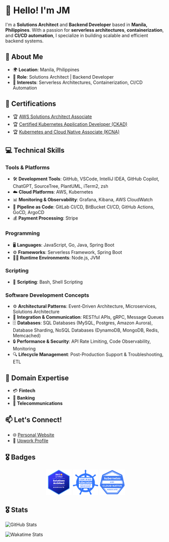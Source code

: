 # 👋 Hello! I'm JM

I'm a **Solutions Architect** and **Backend Developer** based in **Manila, Philippines**. With a passion for **serverless architectures**, **containerization**, and **CI/CD automation**, I specialize in building scalable and efficient backend systems.

## 🌟 About Me

- 🌍 **Location**: Manila, Philippines
- 💼 **Role**: Solutions Architect | Backend Developer
- 🚀 **Interests**: Serverless Architectures, Containerization, CI/CD Automation

## 🏅 Certifications

- 🏆 [AWS Solutions Architect Associate](https://www.credly.com/badges/e8170fa8-094f-496a-9c5b-7fddec5a9e43/public_url)
- 🏆 [Certified Kubernetes Application Developer (CKAD)](https://www.credly.com/badges/88fcdab0-aa5d-4816-a9d4-f4c6bda4340d/public_url)
- 🏆 [Kubernetes and Cloud Native Associate (KCNA)](https://www.credly.com/badges/kcna-badge-url-here)

## 💻 Technical Skills

### Tools & Platforms

- 🛠️ **Development Tools**: GitHub, VSCode, IntelliJ IDEA, GitHub Copilot, ChatGPT, SourceTree, PlantUML, iTerm2, zsh
- ☁️ **Cloud Platforms**: AWS, Kubernetes
- 📊 **Monitoring & Observability**: Grafana, Kibana, AWS CloudWatch
- 🔧 **Pipeline as Code**: GitLab CI/CD, BitBucket CI/CD, GitHub Actions, GoCD, ArgoCD
- 💰 **Payment Processing**: Stripe

### Programming

- 🖥️ **Languages**: JavaScript, Go, Java, Spring Boot
- ⚙️ **Frameworks**: Serverless Framework, Spring Boot
- 🏃🏻 **Runtime Environments**: Node.js, JVM

### Scripting

- 💾 **Scripting**: Bash, Shell Scripting

### Software Development Concepts

- ⚙️ **Architectural Patterns**: Event-Driven Architecture, Microservices, Solutions Architecture
- 🔗 **Integration & Communication**: RESTful APIs, gRPC, Message Queues
- 🗄️ **Databases**: SQL Databases (MySQL, Postgres, Amazon Aurora), Database Sharding, NoSQL Databases (DynamoDB, MongoDB, Redis, Memcached)
- 🔒 **Performance & Security**: API Rate Limiting, Code Observability, Monitoring
- 🔍 **Lifecycle Management**: Post-Production Support & Troubleshooting, ETL

## 🏢 Domain Expertise

- 💳 **Fintech**
- 🏦 **Banking**
- 📡 **Telecommunications**

## 📫 Let's Connect!

- 🌐 [Personal Website](https://hollabalo.github.io)
- 💼 [Upwork Profile](https://www.upwork.com/freelancers/~01a2b3c4d5e6f7g8h9)

## 🎖️ Badges

<div align="center">
  <img src="images/aws-certified-solutions-architect-associate.png" alt="AWS Solutions Architect Associate" width="80px" height="80px" />
  <img src="images/ckad-certified-kubernetes-application-developer.png" alt="CKAD" width="80px" height="80px" />
  <img src="images/kcna-kubernetes-and-cloud-native-associate.png" alt="KCNA" width="80px" height="80px" />
</div>

## 🎖️ Stats

![GitHub Stats](https://github-profile-summary-cards.vercel.app/api/cards/profile-details?username=hollabalo&theme=transparent)

![Wakatime Stats](https://github-readme-stats.vercel.app/api/wakatime?username=hollabalo&theme=transparent&hide_border=true)
